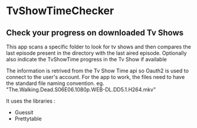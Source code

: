 # TvShowTimeChecker

## Check your progress on downloaded Tv Shows

This app scans a specific folder to look for tv shows and then compares the last episode present in the directory
with the last aired episode. Optionally also indicate the TvShowTime progress in the Tv Show if available

The information is retrived from the Tv Show Time api so Oauth2 is used to connect to the user's account.
For the app to work, the files need to have the standard file naming convention. eg. "The.Walking.Dead.S06E06.1080p.WEB-DL.DD5.1.H264.mkv"

It uses the libraries :
 * Guessit
 * Prettytable
